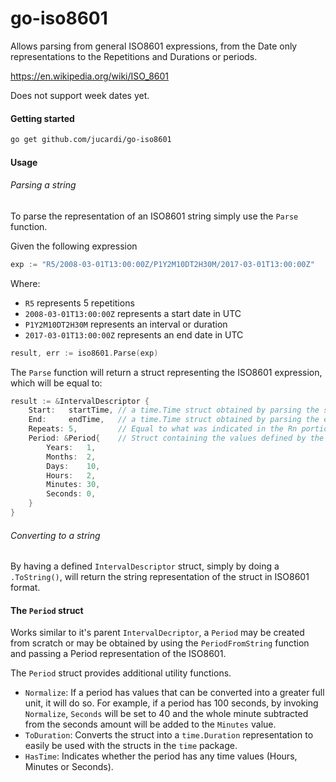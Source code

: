 # go-iso8601
Allows parsing from general ISO8601 expressions, from the Date only representations to the Repetitions and Durations or periods.

https://en.wikipedia.org/wiki/ISO_8601

Does not support week dates yet.

#### Getting started
```bash
go get github.com/jucardi/go-iso8601
```

#### Usage

###### Parsing a string

To parse the representation of an ISO8601 string simply use the `Parse` function.

Given the following expression

```Go
exp := "R5/2008-03-01T13:00:00Z/P1Y2M10DT2H30M/2017-03-01T13:00:00Z"
```

Where:
- `R5` represents 5 repetitions
- `2008-03-01T13:00:00Z` represents a start date in UTC
- `P1Y2M10DT2H30M` represents an interval or duration
- `2017-03-01T13:00:00Z` represents an end date in UTC

```Go
result, err := iso8601.Parse(exp)
```

The `Parse` function will return a struct representing the ISO8601 expression, which will be equal to:

```Go
result := &IntervalDescriptor {
	Start:   startTime, // a time.Time struct obtained by parsing the start date string
	End:     endTime,   // a time.Time struct obtained by parsing the end date string
	Repeats: 5,         // Equal to what was indicated in the Rn portion of the string
	Period: &Period{    // Struct containing the values defined by the interval or duration portion of the string
		Years:   1,
		Months:  2,
		Days:    10,
		Hours:   2,
		Minutes: 30,
		Seconds: 0,
	}
}
```

###### Converting to a string

By having a defined `IntervalDescriptor` struct, simply by doing a `.ToString()`, will return the string representation of the struct in ISO8601 format.

#### The `Period` struct

Works similar to it's parent `IntervalDecriptor`, a `Period` may be created from scratch or may be obtained by using the `PeriodFromString` function and
passing a Period representation of the ISO8601.

The `Period` struct provides additional utility functions.

- `Normalize`: If a period has values that can be converted into a greater full unit, it will do so. For example, if a period has 100 seconds, by invoking
`Normalize`, `Seconds` will be set to 40 and the whole minute subtracted from the seconds amount will be added to the `Minutes` value.
- `ToDuration`: Converts the struct into a `time.Duration` representation to easily be used with the structs in the `time` package.
- `HasTime`: Indicates whether the period has any time values (Hours, Minutes or Seconds).